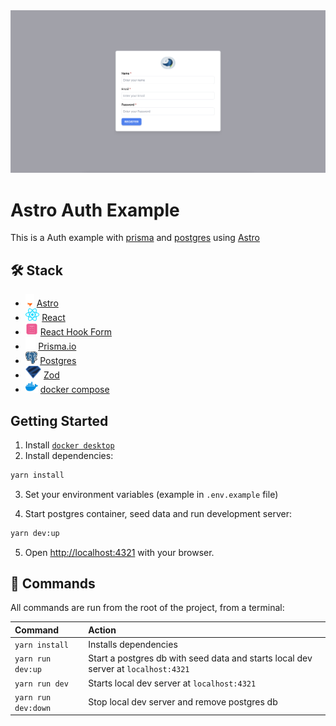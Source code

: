 <div>
    <img src="static/images/readme.png"/>
</div>

# Astro Auth Example

This is a Auth example with [prisma](https://www.prisma.io/) and [postgres](https://www.postgresql.org/) using [Astro](https://astro.build/)

## 🛠️ Stack

- <img src="static/images/astro.svg" height="20"/> [Astro](https://astro.build/)
- <img src="static/images/react.svg" height="20"/> [React](https://react.dev/)
- <img src="static/images/react-hook-form.svg" height="20"/> [React Hook Form](https://react-hook-form.com/)
- <img src="static/images/prisma.svg" height="20"/> [Prisma.io](https://www.prisma.io/docs)
- <img src="static/images/postgres.svg" height="20"/> [Postgres](https://www.postgresql.org/docs/)
- <img src="static/images/zod.svg" height="20"/> [Zod](https://zod.dev/)
- <img src="static/images/docker.svg" height="20"/> [docker compose](https://docs.docker.com/compose/)

## Getting Started

1. Install [`docker desktop`](https://docs.docker.com/desktop/install/mac-install/)
2. Install dependencies:

```sh
yarn install
```

3. Set your environment variables (example in `.env.example` file)

4. Start postgres container, seed data and run development server:

```sh
yarn dev:up
```

5. Open [http://localhost:4321](http://localhost:4321) with your browser.

## 🧞 Commands

All commands are run from the root of the project, from a terminal:

| Command             | Action                                                                             |
| :------------------ | :--------------------------------------------------------------------------------- |
| `yarn install`      | Installs dependencies                                                              |
| `yarn run dev:up`   | Start a postgres db with seed data and starts local dev server at `localhost:4321` |
| `yarn run dev`      | Starts local dev server at `localhost:4321`                                        |
| `yarn run dev:down` | Stop local dev server and remove postgres db                                       |
